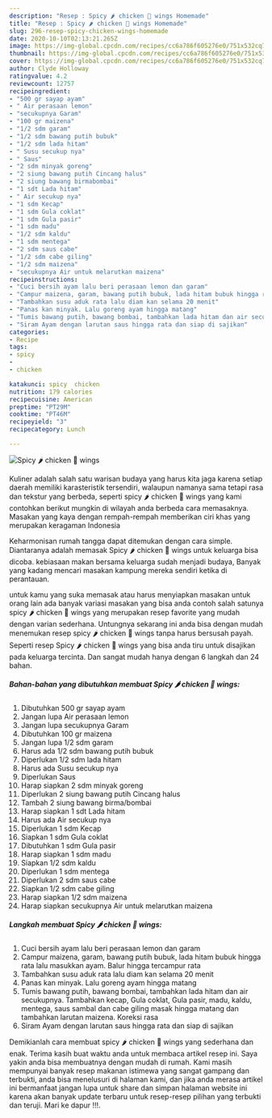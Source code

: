 ```yaml
---
description: "Resep : Spicy 🌶 chicken 🐓 wings Homemade"
title: "Resep : Spicy 🌶 chicken 🐓 wings Homemade"
slug: 296-resep-spicy-chicken-wings-homemade
date: 2020-10-10T02:13:21.265Z
image: https://img-global.cpcdn.com/recipes/cc6a786f605276e0/751x532cq70/spicy-🌶-chicken-🐓-wings-foto-resep-utama.jpg
thumbnail: https://img-global.cpcdn.com/recipes/cc6a786f605276e0/751x532cq70/spicy-🌶-chicken-🐓-wings-foto-resep-utama.jpg
cover: https://img-global.cpcdn.com/recipes/cc6a786f605276e0/751x532cq70/spicy-🌶-chicken-🐓-wings-foto-resep-utama.jpg
author: Clyde Holloway
ratingvalue: 4.2
reviewcount: 12757
recipeingredient:
- "500 gr sayap ayam"
- " Air perasaan lemon"
- "secukupnya Garam"
- "100 gr maizena"
- "1/2 sdm garam"
- "1/2 sdm bawang putih bubuk"
- "1/2 sdm lada hitam"
- " Susu secukup nya"
- " Saus"
- "2 sdm minyak goreng"
- "2 siung bawang putih Cincang halus"
- "2 siung bawang birmabombai"
- "1 sdt Lada hitam"
- " Air secukup nya"
- "1 sdm Kecap"
- "1 sdm Gula coklat"
- "1 sdm Gula pasir"
- "1 sdm madu"
- "1/2 sdm kaldu"
- "1 sdm mentega"
- "2 sdm saus cabe"
- "1/2 sdm cabe giling"
- "1/2 sdm maizena"
- "secukupnya Air untuk melarutkan maizena"
recipeinstructions:
- "Cuci bersih ayam lalu beri perasaan lemon dan garam"
- "Campur maizena, garam, bawang putih bubuk, lada hitam bubuk hingga rata lalu masukkan ayam. Balur hingga tercampur rata"
- "Tambahkan susu aduk rata lalu diam kan selama 20 menit"
- "Panas kan minyak. Lalu goreng ayam hingga matang"
- "Tumis bawang putih, bawang bombai, tambahkan lada hitam dan air secukupnya. Tambahkan kecap, Gula coklat, Gula pasir, madu, kaldu, mentega, saus sambal dan cabe giling masak hingga matang dan tambahkan larutan maizena. Koreksi rasa"
- "Siram Ayam dengan larutan saus hingga rata dan siap di sajikan"
categories:
- Recipe
tags:
- spicy
- 
- chicken

katakunci: spicy  chicken 
nutrition: 179 calories
recipecuisine: American
preptime: "PT29M"
cooktime: "PT46M"
recipeyield: "3"
recipecategory: Lunch

---
```



![Spicy 🌶 chicken 🐓 wings](https://img-global.cpcdn.com/recipes/cc6a786f605276e0/751x532cq70/spicy-🌶-chicken-🐓-wings-foto-resep-utama.jpg)

Kuliner adalah salah satu warisan budaya yang harus kita jaga karena setiap daerah memiliki karasteristik tersendiri, walaupun namanya sama tetapi rasa dan tekstur yang berbeda, seperti spicy 🌶 chicken 🐓 wings yang kami contohkan berikut mungkin di wilayah anda berbeda cara memasaknya. Masakan yang kaya dengan rempah-rempah memberikan ciri khas yang merupakan keragaman Indonesia

Keharmonisan rumah tangga dapat ditemukan dengan cara simple. Diantaranya adalah memasak Spicy 🌶 chicken 🐓 wings untuk keluarga bisa dicoba. kebiasaan makan bersama keluarga sudah menjadi budaya, Banyak yang kadang mencari masakan kampung mereka sendiri ketika di perantauan.



untuk kamu yang suka memasak atau harus menyiapkan masakan untuk orang lain ada banyak variasi masakan yang bisa anda contoh salah satunya spicy 🌶 chicken 🐓 wings yang merupakan resep favorite yang mudah dengan varian sederhana. Untungnya sekarang ini anda bisa dengan mudah menemukan resep spicy 🌶 chicken 🐓 wings tanpa harus bersusah payah.
Seperti resep Spicy 🌶 chicken 🐓 wings yang bisa anda tiru untuk disajikan pada keluarga tercinta. Dan sangat mudah hanya dengan 6 langkah dan 24 bahan.


<!--inarticleads1-->

##### Bahan-bahan yang dibutuhkan membuat Spicy 🌶 chicken 🐓 wings:

1. Dibutuhkan 500 gr sayap ayam
1. Jangan lupa  Air perasaan lemon
1. Jangan lupa secukupnya Garam
1. Dibutuhkan 100 gr maizena
1. Jangan lupa 1/2 sdm garam
1. Harus ada 1/2 sdm bawang putih bubuk
1. Diperlukan 1/2 sdm lada hitam
1. Harus ada  Susu secukup nya
1. Diperlukan  Saus
1. Harap siapkan 2 sdm minyak goreng
1. Diperlukan 2 siung bawang putih Cincang halus
1. Tambah 2 siung bawang birma/bombai
1. Harap siapkan 1 sdt Lada hitam
1. Harus ada  Air secukup nya
1. Diperlukan 1 sdm Kecap
1. Siapkan 1 sdm Gula coklat
1. Dibutuhkan 1 sdm Gula pasir
1. Harap siapkan 1 sdm madu
1. Siapkan 1/2 sdm kaldu
1. Diperlukan 1 sdm mentega
1. Diperlukan 2 sdm saus cabe
1. Siapkan 1/2 sdm cabe giling
1. Harap siapkan 1/2 sdm maizena
1. Harap siapkan secukupnya Air untuk melarutkan maizena




<!--inarticleads2-->

##### Langkah membuat  Spicy 🌶 chicken 🐓 wings:

1. Cuci bersih ayam lalu beri perasaan lemon dan garam
1. Campur maizena, garam, bawang putih bubuk, lada hitam bubuk hingga rata lalu masukkan ayam. Balur hingga tercampur rata
1. Tambahkan susu aduk rata lalu diam kan selama 20 menit
1. Panas kan minyak. Lalu goreng ayam hingga matang
1. Tumis bawang putih, bawang bombai, tambahkan lada hitam dan air secukupnya. Tambahkan kecap, Gula coklat, Gula pasir, madu, kaldu, mentega, saus sambal dan cabe giling masak hingga matang dan tambahkan larutan maizena. Koreksi rasa
1. Siram Ayam dengan larutan saus hingga rata dan siap di sajikan




Demikianlah cara membuat spicy 🌶 chicken 🐓 wings yang sederhana dan enak. Terima kasih buat waktu anda untuk membaca artikel resep ini. Saya yakin anda bisa membuatnya dengan mudah di rumah. Kami masih mempunyai banyak resep makanan istimewa yang sangat gampang dan terbukti, anda bisa menelusuri di halaman kami, dan jika anda merasa artikel ini bermanfaat jangan lupa untuk share dan simpan halaman website ini karena akan banyak update terbaru untuk resep-resep pilihan yang terbukti dan teruji. Mari ke dapur !!!. 
